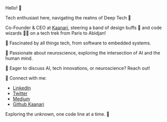Hello! 👋

Tech enthusiast here, navigating the realms of Deep Tech 🚀

Co-Founder & CEO at [Kaanari](https://kaanari.com), steering a band of design buffs 🎨 and code wizards 🧙‍♂️ on a tech trek from Paris to Abidjan!

🔭 Fascinated by all things tech, from software to embedded systems.

🧠 Passionate about neuroscience, exploring the intersection of AI and the human mind.

💬 Eager to discuss AI, tech innovations, or neuroscience? Reach out!


🔗 Connect with me:
- [LinkedIn](https://www.linkedin.com/in/beinset-v-hounwanou/)
- [Twitter](https://twitter.com/beinsetx)
- [Medium](https://beinset.medium.com)
- [Github Kaanari](https://github.com/kaanari-tech)


Exploring the unknown, one code line at a time. 🚀

